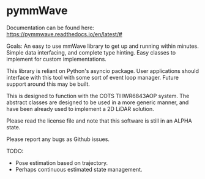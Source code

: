 # pymmWave

Documentation can be found here: https://pymmwave.readthedocs.io/en/latest/#

Goals:
An easy to use mmWave library to get up and running within minutes.
Simple data interfacing, and complete type hinting.
Easy classes to implement for custom implementations.

This library is reliant on Python's asyncio package. User applications should interface with this tool with some sort of event loop manager.
Future support around this may be built.

This is designed to function with the COTS TI IWR6843AOP system. The abstract classes are designed to be used in a more generic manner, and have been already used to implement a 2D LiDAR solution.

Please read the license file and note that this software is still in an ALPHA state. 

Please report any bugs as Github issues.

TODO:
 - Pose estimation based on trajectory.
 - Perhaps continuous estimated state management.